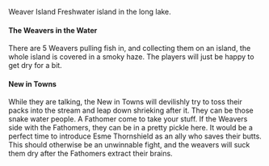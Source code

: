 Weaver Island
Freshwater island in the long lake.

#### The Weavers in the Water
There are 5 Weavers pulling fish in, and collecting them on an island, the whole island is covered in a smoky haze. The players will just be happy to get dry for a bit.

#### New in Towns
While they are talking, the New in Towns will devilishly try to toss their packs into the stream and leap down shrieking after it. They can be those snake water people. A Fathomer come to take your stuff. If the Weavers side with the Fathomers, they can be in a pretty pickle here. It would be a perfect time to introduce Esme Thornshield as an ally who saves their butts. This should otherwise be an unwinnable fight, and the weavers will suck them dry after the Fathomers extract their brains.
